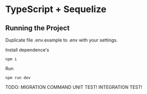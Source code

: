 # TypeScript + Sequelize

## Running the Project
Duplicate file .env.example to .env with your settings.


Install dependence's
```
npm i
```

Run
```
npm run dev
```

TODO:
MIGRATION COMMAND
UNIT TEST!
INTEGRATION TEST!